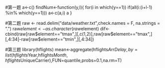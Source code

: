 #第一题
a<-c()
findNum<-function(y,l){
for(i in which(y==1))
if(all(i:(i+l-1) %in% which(y==1)))
  a<-c(a,i)
  a
}

#第二题
raw <- read.delim("data/weather.txt",check.names = F, na.strings = ".")
raw$element<-as.character(raw$element)
dif<-cbind(raw[raw$element=="tmax",][,c(1,2)],raw[raw$element=="tmax",][,4:34]-raw[raw$element=="tmin",][,4:34])

#第三题
library(hflights)
mean<-aggregate(hflights$ArrDelay,by=list(hflights$Year,hflights$Month,hflights$UniqueCarrier),FUN=quantile,probs=0.1,na.rm=T)
